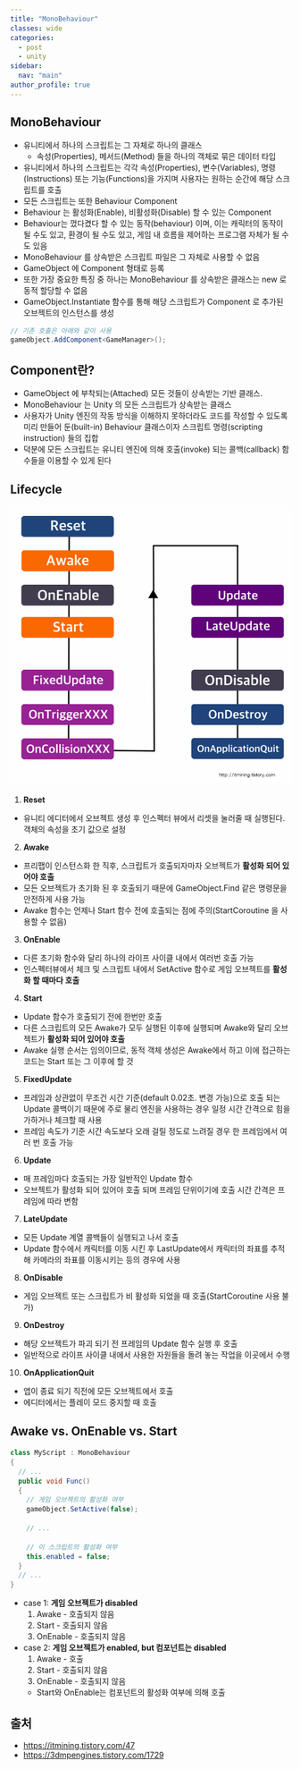 ```yaml
---
title: "MonoBehaviour"
classes: wide
categories: 
  - post
  - unity
sidebar:
  nav: "main"
author_profile: true
---
```

   
## MonoBehaviour
* 유니티에서 하나의 스크립트는 그 자체로 하나의 클래스
  - 속성(Properties), 메서드(Method) 들을 하나의 객체로 묶은 데이터 타입
* 유니티에서 하나의 스크립트는 각각 속성(Properties), 변수(Variables), 명령(Instructions) 또는 기능(Functions)을 가지며 사용자는 원하는 순간에 해당 스크립트를 호출
* 모든 스크립트는 또한 Behaviour Component
* Behaviour 는 활성화(Enable), 비활성화(Disable) 할 수 있는 Component
* Behaviour는 껐다켰다 할 수 있는 동작(behaviour) 이며, 이는 캐릭터의 동작이 될 수도 있고, 환경이 될 수도 있고, 게임 내 흐름을 제어하는 프로그램 자체가 될 수도 있음
* MonoBehaviour 를 상속받은 스크립트 파일은 그 자체로 사용할 수 없음
* GameObject 에 Component 형태로 등록
* 또한 가장 중요한 특징 중 하나는 MonoBehaviour 를 상속받은 클래스는 new 로 동적 할당할 수 없음
* GameObject.Instantiate 함수를 통해 해당 스크립트가 Component 로 추가된 오브젝트의 인스턴스를 생성

```csharp
// 기존 호출은 아래와 같이 사용
gameObject.AddComponent<GameManager>();
```

## Component란? 
* GameObject 에 부착되는(Attached) 모든 것들이 상속받는 기반 클래스.
* MonoBehaviour 는 Unity 의 모든 스크립트가 상속받는 클래스
* 사용자가 Unity 엔진의 작동 방식을 이해하지 못하더라도 코드를 작성할 수 있도록 미리 만들어 둔(built-in) Behaviour 클래스이자 스크립트 명령(scripting instruction) 들의 집합
* 덕분에 모든 스크립트는 유니티 엔진에 의해 호출(invoke) 되는 콜백(callback) 함수들을 이용할 수 있게 된다

## Lifecycle
![post_thumbnail](/assets/images/2120053857A2C7E524.jfif)
1. **Reset**
  - 유니티 에디터에서 오브젝트 생성 후 인스펙터 뷰에서 리셋을 눌러줄 때 실행된다. 객체의 속성을 초기 값으로 설정
2. **Awake**
  - 프리팹이 인스턴스화 한 직후, 스크립트가 호출되자마자 오브젝트가 **활성화 되어 있어야 호출**
  - 모든 오브젝트가 초기화 된 후 호출되기 때문에 GameObject.Find 같은 명령문을 안전하게 사용 가능
  - Awake 함수는 언제나 Start 함수 전에 호출되는 점에 주의(StartCoroutine 을 사용할 수 없음)
3. **OnEnable**
  - 다른 초기화 함수와 달리 하나의 라이프 사이클 내에서 여러번 호출 가능
  - 인스펙터뷰에서 체크 및 스크립트 내에서 SetActive 함수로 게임 오브젝트를 **활성화 할 때마다 호출**
4. **Start**
  - Update 함수가 호출되기 전에 한번만 호출
  - 다른 스크립트의 모든 Awake가 모두 실행된 이후에 실행되며 Awake와 달리 오브젝트가 **활성화 되어 있어야 호출**
  - Awake 실행 순서는 임의이므로, 동적 객체 생성은 Awake에서 하고 이에 접근하는 코드는 Start 또는 그 이후에 할 것
5. **FixedUpdate**
  - 프레임과 상관없이 무조건 시간 기준(default 0.02초. 변경 가능)으로 호출 되는 Update 콜백이기 때문에 주로 물리 엔진을 사용하는 경우 일정 시간 간격으로 힘을 가하거나 체크할 때 사용
  - 프레임 속도가 기준 시간 속도보다 오래 걸릴 정도로 느려질 경우 한 프레임에서 여러 번 호출 가능
6. **Update**
  - 매 프레임마다 호출되는 가장 일반적인 Update 함수
  - 오브젝트가 활성화 되어 있어야 호출 되며 프레임 단위이기에 호출 시간 간격은 프레임에 따라 변함
7. **LateUpdate**
  - 모든 Update 계열 콜백들이 실행되고 나서 호출
  - Update 함수에서 캐릭터를 이동 시킨 후 LastUpdate에서 캐릭터의 좌표를 추적해 카메라의 좌표를 이동시키는 등의 경우에 사용
8. **OnDisable**
  - 게임 오브젝트 또는 스크립트가 비 활성화 되었을 때 호출(StartCoroutine 사용 불가)
9. **OnDestroy**
  - 해당 오브젝트가 파괴 되기 전 프레임의 Update 함수 실행 후 호출
  - 일반적으로 라이프 사이클 내에서 사용한 자원들을 돌려 놓는 작업을 이곳에서 수행
10. **OnApplicationQuit**
  - 앱이 종료 되기 직전에 모든 오브젝트에서 호출
  - 에디터에서는 플레이 모드 중지할 때 호출

## Awake vs. OnEnable vs. Start

```csharp
class MyScript : MonoBehaviour
{
  // ...
  public void Func()
  {
    // 게임 오브젝트의 활성화 여부
    gameObject.SetActive(false);

    // ...

    // 이 스크립트의 활성화 여부
    this.enabled = false;
  }
  // ...
}
```

* case 1: **게임 오브젝트가 disabled**
  1. Awake - 호출되지 않음
  2. Start - 호출되지 않음
  3. OnEnable - 호출되지 않음
* case 2: **게임 오브젝트가 enabled, but 컴포넌트는 disabled**
  1. Awake - 호출
  2. Start - 호출되지 않음
  3. OnEnable - 호출되지 않음
  * Start와 OnEnable는 컴포넌트의 활성화 여부에 의해 호출

## 출처
* <https://itmining.tistory.com/47>
* <https://3dmpengines.tistory.com/1729>